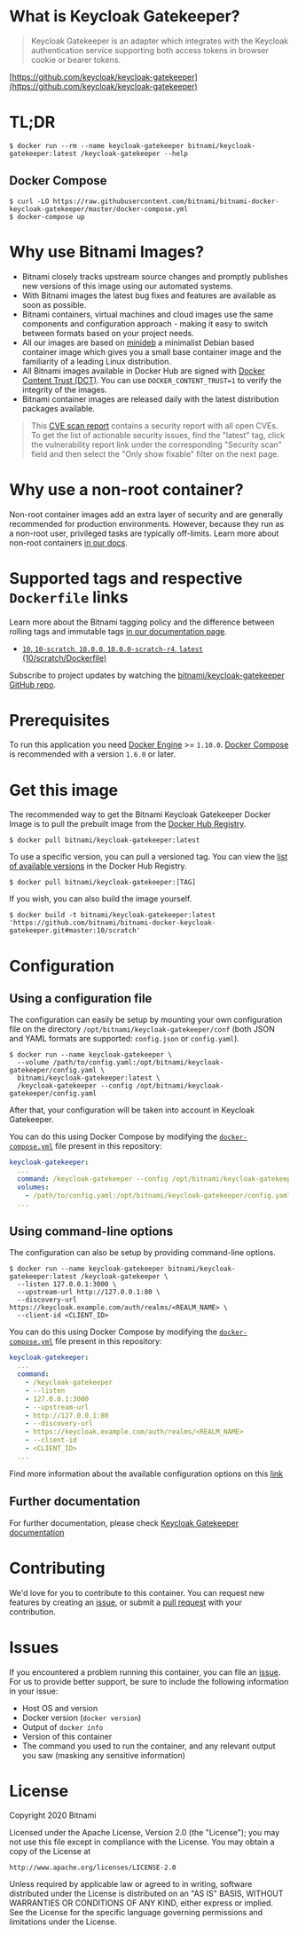 # What is Keycloak Gatekeeper?

> Keycloak Gatekeeper is an adapter which integrates with the Keycloak authentication service supporting both access tokens in browser cookie or bearer tokens.

[https://github.com/keycloak/keycloak-gatekeeper](https://github.com/keycloak/keycloak-gatekeeper)

# TL;DR

```console
$ docker run --rm --name keycloak-gatekeeper bitnami/keycloak-gatekeeper:latest /keycloak-gatekeeper --help
```

## Docker Compose

```console
$ curl -LO https://raw.githubusercontent.com/bitnami/bitnami-docker-keycloak-gatekeeper/master/docker-compose.yml
$ docker-compose up
```

# Why use Bitnami Images?

* Bitnami closely tracks upstream source changes and promptly publishes new versions of this image using our automated systems.
* With Bitnami images the latest bug fixes and features are available as soon as possible.
* Bitnami containers, virtual machines and cloud images use the same components and configuration approach - making it easy to switch between formats based on your project needs.
* All our images are based on [minideb](https://github.com/bitnami/minideb) a minimalist Debian based container image which gives you a small base container image and the familiarity of a leading Linux distribution.
* All Bitnami images available in Docker Hub are signed with [Docker Content Trust (DCT)](https://docs.docker.com/engine/security/trust/content_trust/). You can use `DOCKER_CONTENT_TRUST=1` to verify the integrity of the images.
* Bitnami container images are released daily with the latest distribution packages available.

> This [CVE scan report](https://quay.io/repository/bitnami/keycloak-gatekeeper?tab=tags) contains a security report with all open CVEs. To get the list of actionable security issues, find the "latest" tag, click the vulnerability report link under the corresponding "Security scan" field and then select the "Only show fixable" filter on the next page.

# Why use a non-root container?

Non-root container images add an extra layer of security and are generally recommended for production environments. However, because they run as a non-root user, privileged tasks are typically off-limits. Learn more about non-root containers [in our docs](https://docs.bitnami.com/tutorials/work-with-non-root-containers/).

# Supported tags and respective `Dockerfile` links

Learn more about the Bitnami tagging policy and the difference between rolling tags and immutable tags [in our documentation page](https://docs.bitnami.com/tutorials/understand-rolling-tags-containers/).


* [`10`, `10-scratch`, `10.0.0`, `10.0.0-scratch-r4`, `latest` (10/scratch/Dockerfile)](https://github.com/bitnami/bitnami-docker-keycloak-gatekeeper/blob/10.0.0-scratch-r4/10/scratch/Dockerfile)

Subscribe to project updates by watching the [bitnami/keycloak-gatekeeper GitHub repo](https://github.com/bitnami/bitnami-docker-keycloak-gatekeeper).

# Prerequisites

To run this application you need [Docker Engine](https://www.docker.com/products/docker-engine) >= `1.10.0`. [Docker Compose](https://www.docker.com/products/docker-compose) is recommended with a version `1.6.0` or later.

# Get this image

The recommended way to get the Bitnami Keycloak Gatekeeper Docker Image is to pull the prebuilt image from the [Docker Hub Registry](https://hub.docker.com/r/bitnami/keycloak-gatekeeper).

```console
$ docker pull bitnami/keycloak-gatekeeper:latest
```

To use a specific version, you can pull a versioned tag. You can view the
[list of available versions](https://hub.docker.com/r/bitnami/keycloak-gatekeeper/tags/)
in the Docker Hub Registry.

```console
$ docker pull bitnami/keycloak-gatekeeper:[TAG]
```

If you wish, you can also build the image yourself.

```console
$ docker build -t bitnami/keycloak-gatekeeper:latest 'https://github.com/bitnami/bitnami-docker-keycloak-gatekeeper.git#master:10/scratch'
```

# Configuration

## Using a configuration file

The configuration can easily be setup by mounting your own configuration file on the directory `/opt/bitnami/keycloak-gatekeeper/conf` (both JSON and YAML formats are supported: `config.json` or `config.yaml`).

```console
$ docker run --name keycloak-gatekeeper \
  --volume /path/to/config.yaml:/opt/bitnami/keycloak-gatekeeper/config.yaml \
  bitnami/keycloak-gatekeeper:latest \
  /keycloak-gatekeeper --config /opt/bitnami/keycloak-gatekeeper/config.yaml
```

After that, your configuration will be taken into account in Keycloak Gatekeeper.

You can do this using Docker Compose by modifying the [`docker-compose.yml`](https://github.com/bitnami/bitnami-docker-keycloak-gatekeeper/blob/master/docker-compose.yml) file present in this repository:

```yaml
keycloak-gatekeeper:
  ...
  command: /keycloak-gatekeeper --config /opt/bitnami/keycloak-gatekeeper/config.yaml
  volumes:
    - /path/to/config.yaml:/opt/bitnami/keycloak-gatekeeper/config.yaml:ro
  ...
```

## Using command-line options

The configuration can also be setup by providing command-line options.

```console
$ docker run --name keycloak-gatekeeper bitnami/keycloak-gatekeeper:latest /keycloak-gatekeeper \
  --listen 127.0.0.1:3000 \
  --upstream-url http://127.0.0.1:80 \
  --discovery-url https://keycloak.example.com/auth/realms/<REALM_NAME> \
  --client-id <CLIENT_ID>
```

You can do this using Docker Compose by modifying the [`docker-compose.yml`](https://github.com/bitnami/bitnami-docker-keycloak-gatekeeper/blob/master/docker-compose.yml) file present in this repository:

```yaml
keycloak-gatekeeper:
  ...
  command:
    - /keycloak-gatekeeper
    - --listen
    - 127.0.0.1:3000
    - --upstream-url
    - http://127.0.0.1:80
    - --discovery-url
    - https://keycloak.example.com/auth/realms/<REALM_NAME>
    - --client-id
    - <CLIENT_ID>
  ...
```

Find more information about the available configuration options on this [link](https://www.keycloak.org/docs/latest/securing_apps/index.html#configuration-options)

## Further documentation

For further documentation, please check [Keycloak Gatekeeper documentation](https://www.keycloak.org/docs/latest/securing_apps/index.html#_keycloak_generic_adapter)

# Contributing

We'd love for you to contribute to this container. You can request new features by creating an [issue](https://github.com/bitnami/bitnami-docker-keycloak-gatekeeper/issues), or submit a [pull request](https://github.com/bitnami/bitnami-docker-keycloak-gatekeeper/pulls) with your contribution.

# Issues

If you encountered a problem running this container, you can file an [issue](https://github.com/bitnami/bitnami-docker-keycloak-gatekeeper/issues/new). For us to provide better support, be sure to include the following information in your issue:

- Host OS and version
- Docker version (`docker version`)
- Output of `docker info`
- Version of this container
- The command you used to run the container, and any relevant output you saw (masking any sensitive information)

# License

Copyright 2020 Bitnami

Licensed under the Apache License, Version 2.0 (the "License");
you may not use this file except in compliance with the License.
You may obtain a copy of the License at

    http://www.apache.org/licenses/LICENSE-2.0

Unless required by applicable law or agreed to in writing, software
distributed under the License is distributed on an "AS IS" BASIS,
WITHOUT WARRANTIES OR CONDITIONS OF ANY KIND, either express or implied.
See the License for the specific language governing permissions and
limitations under the License.
